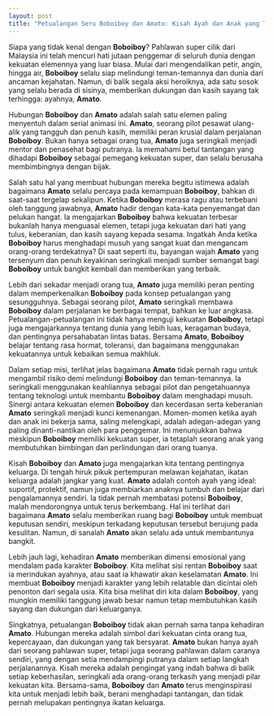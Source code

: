 ```yaml
---
layout: post
title: "Petualangan Seru Boboiboy dan Amato: Kisah Ayah dan Anak yang Tak Terlupakan"
---
```


Siapa yang tidak kenal dengan **Boboiboy**? Pahlawan super cilik dari Malaysia ini telah mencuri hati jutaan penggemar di seluruh dunia dengan kekuatan elemennya yang luar biasa. Mulai dari mengendalikan petir, angin, hingga air, **Boboiboy** selalu siap melindungi teman-temannya dan dunia dari ancaman kejahatan. Namun, di balik segala aksi heroiknya, ada satu sosok yang selalu berada di sisinya, memberikan dukungan dan kasih sayang tak terhingga: ayahnya, **Amato**.

Hubungan **Boboiboy** dan **Amato** adalah salah satu elemen paling menyentuh dalam serial animasi ini. **Amato**, seorang pilot pesawat ulang-alik yang tangguh dan penuh kasih, memiliki peran krusial dalam perjalanan **Boboiboy**. Bukan hanya sebagai orang tua, **Amato** juga seringkali menjadi mentor dan penasehat bagi putranya. Ia memahami betul tantangan yang dihadapi **Boboiboy** sebagai pemegang kekuatan super, dan selalu berusaha membimbingnya dengan bijak.

Salah satu hal yang membuat hubungan mereka begitu istimewa adalah bagaimana **Amato** selalu percaya pada kemampuan **Boboiboy**, bahkan di saat-saat tergelap sekalipun. Ketika **Boboiboy** merasa ragu atau terbebani oleh tanggung jawabnya, **Amato** hadir dengan kata-kata penyemangat dan pelukan hangat. Ia mengajarkan **Boboiboy** bahwa kekuatan terbesar bukanlah hanya menguasai elemen, tetapi juga kekuatan dari hati yang tulus, keberanian, dan kasih sayang kepada sesama. Ingatkah Anda ketika **Boboiboy** harus menghadapi musuh yang sangat kuat dan mengancam orang-orang terdekatnya? Di saat seperti itu, bayangan wajah **Amato** yang tersenyum dan penuh keyakinan seringkali menjadi sumber semangat bagi **Boboiboy** untuk bangkit kembali dan memberikan yang terbaik.

Lebih dari sekadar menjadi orang tua, **Amato** juga memiliki peran penting dalam memperkenalkan **Boboiboy** pada konsep petualangan yang sesungguhnya. Sebagai seorang pilot, **Amato** seringkali membawa **Boboiboy** dalam perjalanan ke berbagai tempat, bahkan ke luar angkasa. Petualangan-petualangan ini tidak hanya menguji kekuatan **Boboiboy**, tetapi juga mengajarkannya tentang dunia yang lebih luas, keragaman budaya, dan pentingnya persahabatan lintas batas. Bersama **Amato**, **Boboiboy** belajar tentang rasa hormat, toleransi, dan bagaimana menggunakan kekuatannya untuk kebaikan semua makhluk.

Dalam setiap misi, terlihat jelas bagaimana **Amato** tidak pernah ragu untuk mengambil risiko demi melindungi **Boboiboy** dan teman-temannya. Ia seringkali menggunakan keahliannya sebagai pilot dan pengetahuannya tentang teknologi untuk membantu **Boboiboy** dalam menghadapi musuh. Sinergi antara kekuatan elemen **Boboiboy** dan kecerdasan serta keberanian **Amato** seringkali menjadi kunci kemenangan. Momen-momen ketika ayah dan anak ini bekerja sama, saling melengkapi, adalah adegan-adegan yang paling dinanti-nantikan oleh para penggemar. Ini menunjukkan bahwa meskipun **Boboiboy** memiliki kekuatan super, ia tetaplah seorang anak yang membutuhkan bimbingan dan perlindungan dari orang tuanya.

Kisah **Boboiboy** dan **Amato** juga mengajarkan kita tentang pentingnya keluarga. Di tengah hiruk pikuk pertempuran melawan kejahatan, ikatan keluarga adalah jangkar yang kuat. **Amato** adalah contoh ayah yang ideal: suportif, protektif, namun juga membiarkan anaknya tumbuh dan belajar dari pengalamannya sendiri. Ia tidak pernah membatasi potensi **Boboiboy**, malah mendorongnya untuk terus berkembang. Hal ini terlihat dari bagaimana **Amato** selalu memberikan ruang bagi **Boboiboy** untuk membuat keputusan sendiri, meskipun terkadang keputusan tersebut berujung pada kesulitan. Namun, di sanalah **Amato** akan selalu ada untuk membantunya bangkit.

Lebih jauh lagi, kehadiran **Amato** memberikan dimensi emosional yang mendalam pada karakter **Boboiboy**. Kita melihat sisi rentan **Boboiboy** saat ia merindukan ayahnya, atau saat ia khawatir akan keselamatan **Amato**. Ini membuat **Boboiboy** menjadi karakter yang lebih relatable dan dicintai oleh penonton dari segala usia. Kita bisa melihat diri kita dalam **Boboiboy**, yang mungkin memiliki tanggung jawab besar namun tetap membutuhkan kasih sayang dan dukungan dari keluarganya.

Singkatnya, petualangan **Boboiboy** tidak akan pernah sama tanpa kehadiran **Amato**. Hubungan mereka adalah simbol dari kekuatan cinta orang tua, kepercayaan, dan dukungan yang tak bersyarat. **Amato** bukan hanya ayah dari seorang pahlawan super, tetapi juga seorang pahlawan dalam caranya sendiri, yang dengan setia mendampingi putranya dalam setiap langkah perjalanannya. Kisah mereka adalah pengingat yang indah bahwa di balik setiap keberhasilan, seringkali ada orang-orang terkasih yang menjadi pilar kekuatan kita. Bersama-sama, **Boboiboy** dan **Amato** terus menginspirasi kita untuk menjadi lebih baik, berani menghadapi tantangan, dan tidak pernah melupakan pentingnya ikatan keluarga.
